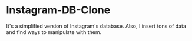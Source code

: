 # Instagram-DB-Clone
It's a simplified version of Instagram's database. Also, I insert tons of data and find ways to manipulate with them.  
